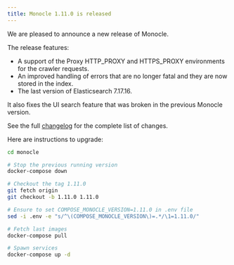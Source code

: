 ```yaml
---
title: Monocle 1.11.0 is released
---
```


We are pleased to announce a new release of Monocle.

The release features:

- A support of the Proxy HTTP_PROXY and HTTPS_PROXY environments for the crawler requests.
- An improved handling of errors that are no longer fatal and they are now stored in the index.
- The last version of Elasticsearch 7.17.16.

It also fixes the UI search feature that was broken in the previous Monocle version.

See the full [changelog](https://github.com/change-metrics/monocle/blob/1.11.0/CHANGELOG.md) for
the complete list of changes.

Here are instructions to upgrade:

```Bash
cd monocle

# Stop the previous running version
docker-compose down

# Checkout the tag 1.11.0
git fetch origin
git checkout -b 1.11.0 1.11.0

# Ensure to set COMPOSE_MONOCLE_VERSION=1.11.0 in .env file
sed -i .env -e "s/^\(COMPOSE_MONOCLE_VERSION\)=.*/\1=1.11.0/"

# Fetch last images
docker-compose pull

# Spawn services
docker-compose up -d
```
